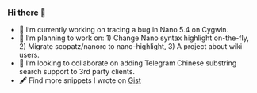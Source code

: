 ### Hi there 👋

- 🔭 I’m currently working on tracing a bug in Nano 5.4 on Cygwin.
- 🤔 I’m planning to work on: 1) Change Nano syntax highlight on-the-fly, 2) Migrate scopatz/nanorc to nano-highlight, 3) A project about wiki users.
- 👯 I’m looking to collaborate on adding Telegram Chinese substring search support to 3rd party clients.
- 🖋 Find more snippets I wrote on [Gist](https://gist.github.com/davidhcefx/starred)

<!--
Here are some ideas to get you started:

- 🔭 I’m currently working on ...
- 🌱 I’m currently learning ...
- 👯 I’m looking to collaborate on ...
- 🤔 I’m looking for help with ...
- 💬 Ask me about ...
- 📫 How to reach me: ...
- 😄 Pronouns: ...
- ⚡ Fun fact: ...
-->
